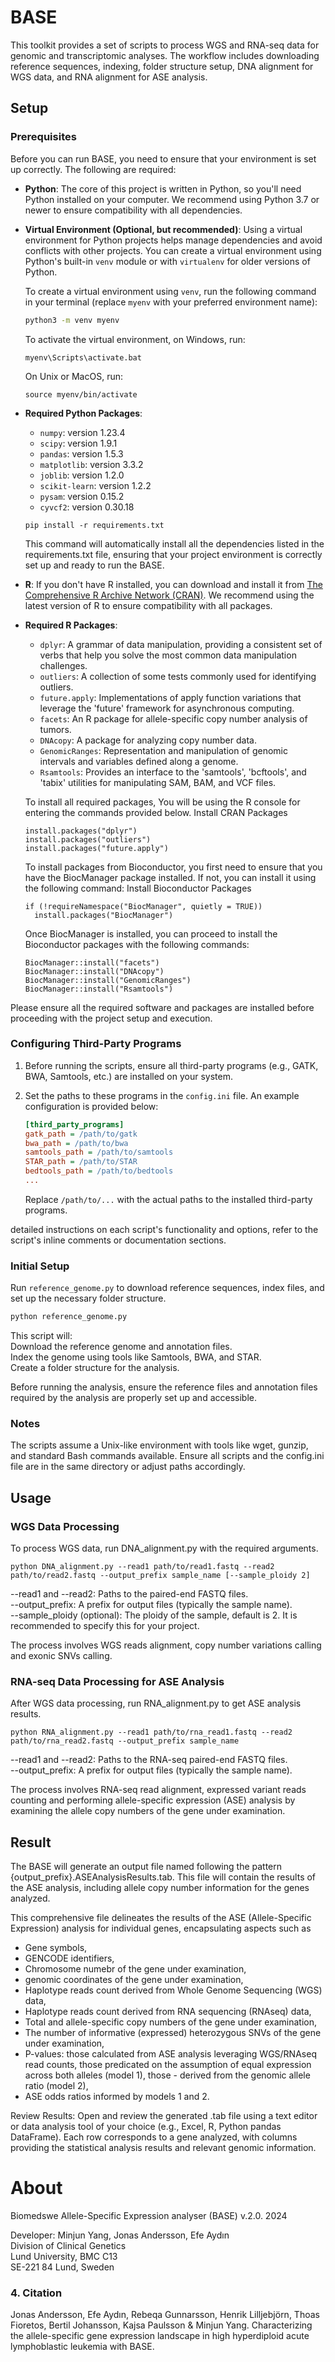                                                                                                                                                                                                             
# BASE

This toolkit provides a set of scripts to process WGS and RNA-seq data for genomic and transcriptomic analyses. The workflow includes downloading reference sequences, indexing, folder structure setup, DNA alignment for WGS data, and RNA alignment for ASE analysis.

## Setup

### Prerequisites

Before you can run BASE, you need to ensure that your environment is set up correctly. The following are required:

- **Python**: The core of this project is written in Python, so you'll need Python installed on your computer. We recommend using Python 3.7 or newer to ensure compatibility with all dependencies.

- **Virtual Environment (Optional, but recommended)**: Using a virtual environment for Python projects helps manage dependencies and avoid conflicts with other projects. You can create a virtual environment using Python's built-in `venv` module or with `virtualenv` for older versions of Python.

  To create a virtual environment using `venv`, run the following command in your terminal (replace `myenv` with your preferred environment name):
  ```bash
  python3 -m venv myenv
  ```
  To activate the virtual environment, on Windows, run:
  ```
  myenv\Scripts\activate.bat
  ```
  On Unix or MacOS, run:
  ```
  source myenv/bin/activate
  ```
  
- **Required Python Packages**:
  - `numpy`: version 1.23.4
  - `scipy`: version 1.9.1
  - `pandas`: version 1.5.3
  - `matplotlib`: version 3.3.2
  - `joblib`: version 1.2.0
  - `scikit-learn`: version 1.2.2
  - `pysam`: version 0.15.2
  - `cyvcf2`: version 0.30.18
  
   ```
   pip install -r requirements.txt
   ```
   This command will automatically install all the dependencies listed in the requirements.txt file, ensuring that your project environment is correctly set up and ready to 
   run the BASE.


- **R**: If you don't have R installed, you can download and install it from [The Comprehensive R Archive Network (CRAN)](https://cran.r-project.org/). We recommend using the latest version of R to ensure compatibility with all packages.   

- **Required R Packages**:
  - `dplyr`: A grammar of data manipulation, providing a consistent set of verbs that help you solve the most common data manipulation challenges.
  - `outliers`: A collection of some tests commonly used for identifying outliers.
  - `future.apply`: Implementations of apply function variations that leverage the 'future' framework for asynchronous computing.
  - `facets`: An R package for allele-specific copy number analysis of tumors.
  - `DNAcopy`: A package for analyzing copy number data.
  - `GenomicRanges`: Representation and manipulation of genomic intervals and variables defined along a genome.
  - `Rsamtools`: Provides an interface to the 'samtools', 'bcftools', and 'tabix' utilities for manipulating SAM, BAM, and VCF files.
  
  To install all required packages, You will be using the R console for entering the commands provided below.
  Install CRAN Packages
  ```
  install.packages("dplyr")
  install.packages("outliers")
  install.packages("future.apply")
  ```
  To install packages from Bioconductor, you first need to ensure that you have the BiocManager package installed. If not, you can install it using the following command:
  Install Bioconductor Packages
  ```
  if (!requireNamespace("BiocManager", quietly = TRUE))
    install.packages("BiocManager")
  ```
  Once BiocManager is installed, you can proceed to install the Bioconductor packages with the following commands:
  ```
  BiocManager::install("facets")
  BiocManager::install("DNAcopy")
  BiocManager::install("GenomicRanges")
  BiocManager::install("Rsamtools")
  ```

Please ensure all the required software and packages are installed before proceeding with the project setup and execution.


### Configuring Third-Party Programs

1. Before running the scripts, ensure all third-party programs (e.g., GATK, BWA, Samtools, etc.) are installed on your system.
2. Set the paths to these programs in the `config.ini` file. An example configuration is provided below:

    ```ini
    [third_party_programs]
    gatk_path = /path/to/gatk
    bwa_path = /path/to/bwa
    samtools_path = /path/to/samtools
    STAR_path = /path/to/STAR
    bedtools_path = /path/to/bedtools
    ...
    ```

    Replace `/path/to/...` with the actual paths to the installed third-party programs.


 detailed instructions on each script's functionality and options, refer to the script's inline comments or documentation sections.

### Initial Setup

  Run `reference_genome.py` to download reference sequences, index files, and set up the necessary folder structure.   
  ```bash
  python reference_genome.py
  ```
  This script will:   
  Download the reference genome and annotation files.   
  Index the genome using tools like Samtools, BWA, and STAR.   
  Create a folder structure for the analysis.   

Before running the analysis, ensure the reference files and annotation files required by the analysis are properly set up and accessible.

### Notes
The scripts assume a Unix-like environment with tools like wget, gunzip, and standard Bash commands available.
Ensure all scripts and the config.ini file are in the same directory or adjust paths accordingly.



## Usage 
### WGS Data Processing
To process WGS data, run DNA_alignment.py with the required arguments.
  ```
  python DNA_alignment.py --read1 path/to/read1.fastq --read2 path/to/read2.fastq --output_prefix sample_name [--sample_ploidy 2]
  ```
  
  --read1 and --read2: Paths to the paired-end FASTQ files.   
  --output_prefix: A prefix for output files (typically the sample name).   
  --sample_ploidy (optional): The ploidy of the sample, default is 2. It is recommended to specify this for your project.   
  

  The process involves WGS reads alignment, copy number variations calling and exonic SNVs calling.

### RNA-seq Data Processing for ASE Analysis
After WGS data processing, run RNA_alignment.py to get ASE analysis results.

  ```
  python RNA_alignment.py --read1 path/to/rna_read1.fastq --read2 path/to/rna_read2.fastq --output_prefix sample_name
  ```
  
  --read1 and --read2: Paths to the RNA-seq paired-end FASTQ files.   
  --output_prefix: A prefix for output files (typically the sample name).   

  The process involves RNA-seq read alignment, expressed variant reads counting and performing allele-specific expression (ASE) analysis by examining the allele copy numbers of the gene under examination.

## Result
The BASE will generate an output file named following the pattern {output_prefix}.ASEAnalysisResults.tab. This file will contain the results of the ASE analysis, including allele copy number information for the genes analyzed.

This comprehensive file delineates the results of the ASE (Allele-Specific Expression) analysis for individual genes, encapsulating aspects such as   
- Gene symbols,  
- GENCODE identifiers,   
- Chromosome numebr of the gene under examination,   
- genomic coordinates of the gene under examination,  
- Haplotype reads count derived from Whole Genome Sequencing (WGS) data,  
- Haplotype reads count derived from RNA sequencing (RNAseq) data,   
- Total and allele-specific copy numbers of the gene under examination,   
- The number of informative (expressed) heterozygous SNVs of the gene under examination,   
- P-values: those calculated from ASE analysis leveraging WGS/RNAseq read counts, those predicated on the assumption of equal expression across both alleles (model 1), those - derived from the genomic allele ratio (model 2),  
- ASE odds ratios informed by models 1 and 2.  

Review Results: Open and review the generated .tab file using a text editor or data analysis tool of your choice (e.g., Excel, R, Python pandas DataFrame). Each row corresponds to a gene analyzed, with columns providing the statistical analysis results and relevant genomic information.


# About
Biomedswe Allele-Specific Expression analyser (BASE) v.2.0. 2024

Developer: Minjun Yang, Jonas Andersson, Efe Aydın                                                                                                                                                                                              
Division of Clinical Genetics                                                                                           
Lund University, BMC C13                                                                                                
SE-221 84 Lund, Sweden 

### 4. Citation

Jonas Andersson, Efe Aydın, Rebeqa Gunnarsson, Henrik Lilljebjörn, Thoas Fioretos, Bertil Johansson, Kajsa Paulsson & Minjun Yang. Characterizing the allele-specific gene expression landscape in high hyperdiploid acute lymphoblastic leukemia with BASE.
    
 

